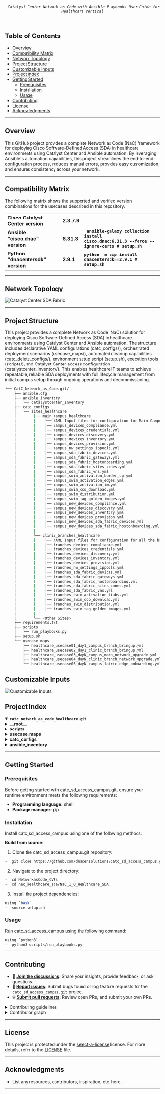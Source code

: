 <p align="center">
	<em><code> Catalyst Center Network as Code with Ansible Playbooks User Guide for Healthcare Vertical</code></em>
</p>
<p align="center">
	<!-- default option, no dependency badges. -->
</p>
<br>

##  Table of Contents

- [Overview](#overview)
- [Compatibility Matrix](#compatibility-matrix)
- [Network Topology](#network-topology)  
- [Project Structure](#project-structure)
- [Customizable Inputs](#customizable-inputs)
- [Project Index](#project-index)
- [Getting Started](#getting-started)
  - [Prerequisites](#prerequisites)
  - [Installation](#installation)
  - [Usage](#usage)
- [Contributing](#contributing)
- [License](#license)
- [Acknowledgments](#acknowledgments)

---
## Overview
This GitHub project provides a complete Network as Code (NaC) framework for deploying Cisco Software-Defined Access (SDA) in healthcare environments using Catalyst Center and Ansible automation.
By leveraging Ansible's automation capabilities, this project streamlines the end-to-end configuration process, reduces manual errors, provides easy customization, and ensures consistency across your network.

---
## Compatibility Matrix
The following matrix shows the supported and verified version combinations for the usecases described in this repository.
			<table>
			<tr>
				<td><b>Cisco Catalyst Center version	</b></td>
				<td><b>2.3.7.9</b></td>
			</tr>
			<tr>
				<td><b>Ansible "cisco.dnac" version</b></td>
				<td><b>6.31.3</b></td>
				<td><b><code> ansible-galaxy collection install cisco.dnac:6.31.3 --force --ignore-certs # setup.sh </code></b></td>
			</tr>
			<tr>
				<td><b>Python "dnacentersdk" version </b></td>
				<td><b>2.9.1</b></td>
				<td><b><code>python -m pip install dnacentersdk==2.9.1 # setup.sh </code></b></td>
			</tr>
			</table>

---
## Network Topology
![Catalyst Center SDA Fabric](images_healthcare_sda/Catc_Healthcare_SDA_Topology.jpg)

---
## Project Structure
This project provides a complete Network as Code (NaC) solution for deploying Cisco Software-Defined Access (SDA) in healthcare environments using Catalyst Center and Ansible automation. The structure includes declarative YAML configurations (catc_configs/), orchestrated deployment scenarios (usecase_maps/), automated cleanup capabilities (catc_delete_configs/), environment setup script (setup.sh), execution tools (scripts/), and Catalyst Center access configuration (catalystcenter_inventory/). This enables healthcare IT teams to achieve repeatable, reliable SDA deployments with full lifecycle management from initial campus setup through ongoing operations and decommissioning.

```sh
└── CatC_Network_as_Code.git/
    ├── ansible.cfg
    ├── ansible_inventory
    │   └── catalystcenter_inventory
    ├── catc_configs
    │   └── sites_healthcare
    |        |── main_campus_healthcare
    |        |    └── YAML Input files for configuration for Main Campus Site
    |        |    |── campus_devices_compliance.yml
    |        |    |── campus_devices_credentials.yml
    |        |    |── campus_devices_discovery.yml
    |        |    |── campus_devices_inventory.yml
    |        |    |── campus_devices_provision.yml
    |        |    |── campus_nw_settings_ippools.yml
    |        |    |── campus_sda_fabric_devices.yml
    |        |    |── campus_sda_fabric_gateways.yml
    |        |    |── campus_sda_fabric_hostonboarding.yml
    |        |    |── campus_sda_fabric_sites_zones.yml
    |        |    |── campus_sda_fabric_vns.yml
    |        |    |── campus_swim_activation_border_cp.yml
    |        |    |── campus_swim_activation_edges.yml
    |        |    |── campus_swim_activation_im.yml
    |        |    |── campus_swim_cco_download.yml
    |        |    |── campus_swim_distribution.yml
    |        |    |── campus_swim_tag_golden_images.yml
    |        |    |── campus_new_devices_compliance.yml
    |        |    |── campus_new_devices_discovery.yml
    |        |    |── campus_new_devices_inventory.yml
    |        |    |── campus_new_devices_provision.yml
    |        |    |── campus_new_devices_sda_fabric_devices.yml
    |        |    |── campus_new_devices_sda_fabric_hostonboarding.yml
    |        |    
    |        └── clinic_branches_healthcare
    |        |    └── YAML Input files for configuration for all the brnaches sites 
    |        |    |── branches_devices_compliance.yml
    |        |    |── branches_devices_credentials.yml
    |        |    |── branches_devices_discovery.yml
    |        |    |── branches_devices_inventory.yml
    |        |    |── branches_devices_provision.yml
    |        |    |── branches_nw_settings_ippools.yml
    |        |    |── branches_sda_fabric_devices.yml
    |        |    |── branches_sda_fabric_gateways.yml
    |        |    |── branches_sda_fabric_hostonboarding.yml
    |        |    |── branches_sda_fabric_sites_zones.yml
    |        |    |── branches_sda_fabric_vns.yml
    |        |    |── branches_swim_activation_fiabs.yml
    |        |    |── branches_swim_cco_download.yml
    |        |    |── branches_swim_distribution.yml
    |        |    |── branches_swim_tag_golden_images.yml
    |        |    
    |        └── <Other Sites> 
    ├── requirements.txt
    ├── scripts
    │   └── run_playbooks.py
    ├── setup.sh
    └── usecase_maps
        ├── healthcare_usecase01_day1_campus_branch_bringup.yml
        ├── healthcare_usecase02_day1_clinic_branch_bringup.yml
        ├── healthcare_usecase03_dayN_campus_main_network_upgrade.yml
        ├── healthcare_usecase04_dayN_clinic_branch_network_upgrade.yml
        └── healthcare_usecase05_dayN_campus_fabric_edge_onboarding.yml
```
## Customizable Inputs
![Customizable Inputs](images_healthcare_sda/guideline.jpg)

## Project Index
<details open>
	<summary><b><code>catc_network_as_code_healthcare.git</code></b></summary>
	<details> <!-- __root__ submodule -->
		<summary><b>__root__</b></summary>
		<blockquote>
			<table>
			<tr>
				<td><b><a href='https://github.com/DNACENSolutions/NetworkasCode_CVPs/tree/main/nac_healthcare_sda/NaC_1_0_Healthcare_SDA/setup.sh'>setup.sh</a></b></td>
				<td><code>-  Setup script to create your python environment and install catalyst center python sdk (dnacentersdk) and ansible collection (cisco.dnac)</code></td>
			</tr>
			<tr>
				<td><b><a href='https://github.com/DNACENSolutions/NetworkasCode_CVPs/tree/main/nac_healthcare_sda/NaC_1_0_Healthcare_SDA/requirements.txt'>requirements.txt</a></b></td>
				<td><code>-  This file contains the required python modules. this file is used by setup.sh script</code></td>
			</tr>
			</table>
		</blockquote>
	</details>
	<details> <!-- scripts submodule -->
		<summary><b>scripts</b></summary>
		<blockquote>
			<table>
			<tr>
				<td><b><a href='https://github.com/DNACENSolutions/NetworkasCode_CVPs/tree/main/nac_healthcare_sda/NaC_1_0_Healthcare_SDA/scripts/run_playbooks.py'>run_playbooks.py</a></b></td>
				<td><code>-  This python tool is to run the ansible playbooks with inputs files preprogrammed in the usecase_maps files. the tool lets you choose option to validate the input, execute the playbook or do both. further it gives option for user to run the catalyst center configuration use cases individually, or in a sub-group of use case, or all the use case in the order specified in the input file selected from usecase_maps directory.</code></td>
			</tr>
			</table>
		</blockquote>
	</details>
	<details> <!-- usecase_maps submodule -->
		<summary><b>usecase_maps </b></summary>
		<blockquote>
			<table>
			<tr>
			    <td><b><a href='https://github.com/DNACENSolutions/NetworkasCode_CVPs/tree/main/nac_healthcare_sda/NaC_1_0_Healthcare_SDA/usecase_maps/healthcare_usecase01_day1_campus_branch_bringup.yml'>healthcare_usecase01_day1_<br>campus_branch_bringup.yml</a></b><br><br>
				<img src="images_healthcare_sda/Campus_small.jpg" width="240" >
				</td>
			<td><br><br>
				<code>- This yaml usecase deploys a large main campus fabric with below scale :</code> <br> 
				<code>  2 co-located border/cps, 100 fabric edges; </code><br> 
				<code>  64 virtual networks, 256 ip pools; </code><br>
				<code>  onboard all 150 ports on a 3-member-stack fabric edge </code><br>
                <code>- This usecase consists of 9 operations in below sequence :</code><br>
                <code>  #step1: campus site devices discovery </code><br>
                <code>  #step2: campus site create sda fabric sites fabric zones</code><br>
                <code>  #step3: campus site reserve ip address pools </code><br>
                <code>  #step4: campus site assign virtual networks to fabric </code><br>
                <code>  #step5: campus site assign l2 and l3 gateways to fabric </code><br>
                <code>  #step6: campus site assign devices inventory properties </code><br>
                <code>  #step7: campus site assign and provision devices</code><br>
                <code>  #step8: campus site add devices to fabric site as boder, cp and edge nodes </code><br>
                <code>  #step9: campus site enable host onboarding in fabric edge devices </code>
			</td>
			</tr>
			<tr>
				<td><b><a href='https://github.com/DNACENSolutions/NetworkasCode_CVPs/tree/main/nac_healthcare_sda/NaC_1_0_Healthcare_SDA/usecase_maps/healthcare_usecase02_day1_clinic_branch_bringup.yml'>healthcare_usecase02_day1_<br>clinic_branch_bringup.yml</a></b><br><br>
				 <img src="images_healthcare_sda/Branch_small.jpg" width="240">
				</td>
                <td><br><br><code>-  This yaml usecase deploys 50 remote branch fiab sites, each with ip transit and sda transit enabled. <br>
                This usecase consists of 8 operations in below sequence :<br><br>
                #step1: branch sites devices discovery <br>
                #step2: branch sites create sda fabric sites <br>
                #step3: branch sites reserve ip address pools <br>
                #step4: branch sites assign virtual networks to fabric <br>
                #step5: branch sites assign l2 and l3 gateways to fabric <br>
                #step6: branch sites assign devices inventory properties<br>
                #step7: branch sites assign and provision devices <br>
                #step8: branch sites add devices to fabric site as fiab (border|cp|edge) with ip transit and sda transit <br><br></code></td>
			</tr>
			<tr>
				<td><b><a href='https://github.com/DNACENSolutions/NetworkasCode_CVPs/tree/main/nac_healthcare_sda/NaC_1_0_Healthcare_SDA/usecase_maps/healthcare_usecase03_dayN_campus_main_network_upgrade.yml'>healthcare_usecase03_dayn_<br>campus_main_network_upgrade.yml</a></b></td>
                <td><code>-  This yaml usecase performs network upgrade at main campus site: <br>
				- 2 co-located border/cps;<br>
				- 1 intermediate node; <br>
				- 10 fabric edges <br>
                This usecase consists of 7 operations in below sequence :<br><br>
                #step1: swim upgrade the devices on sites - cco download<br>
                #step2: swim upgrade the devices on sites - tagging golden images<br>
                #step3: swim upgrade the devices on sites - image distribution<br>
                #step4: swim upgrade the devices on sites - image activation on edge nodes<br>
                #step5: swim upgrade the devices on sites - image activation on intermedia-nodes<br>
                #step6: swim upgrade the devices on sites - image activation on border-cp-nodes<br>
                #step7: post swim network devices compliance check<br><br></code></td>
			</tr>
			<tr>
				<td><b><a href='https://github.com/DNACENSolutions/NetworkasCode_CVPs/tree/main/nac_healthcare_sda/NaC_1_0_Healthcare_SDA/usecase_maps/healthcare_usecase04_dayN_clinic_branch_network_upgrade.yml'>healthcare_usecase04_dayn_<br>clinic_branch_network_upgrade.ym</a></b></td>
                <td><code>-  This yaml usecase performs network ugrade at 5 remote branches, each with fiab.<br>
                This usecase consists of 5 operations in below sequence : <br><br>
                #step1: swim upgrade the devices on sites - cco download<br>
                #step2: swim upgrade the devices on sites - tagging golden images<br>
                #step3: swim upgrade the devices on sites - image distribution<br>
                #step4: swim upgrade the devices on sites - image activation on fiab nodes<br>
                #step5: post swim network devices compliance check <br><br></code></td>
			</tr>
			<tr>
				<td><b><a href='https://github.com/DNACENSolutions/NetworkasCode_CVPs/tree/main/nac_healthcare_sda/NaC_1_0_Healthcare_SDA/usecase_maps/healthcare_usecase05_dayN_campus_fabric_edge_onboarding.yml'>healthcare_usecase05_dayn_<br>campus_fabric_edge_onboarding.yml</a></b></td>
                <td><code>-  This yaml usecase performs network expansion via onboarding a new fabric edge and onboarding all ports on this edge device for wired and wireless applications. <br>
                This usecase consists of 6 operations in below sequence:<br><br>
                #step1 : discover new devices for the site<br>
                #step2 : assign new devices inventory properties<br>
                #step3 : assign new devices to sites and provision new devices on sites<br>
                #step4 : add new devices to fabric as edge(s) <br>
                #step5 : manage host port onboarding on new edge devices<br>
                #step6 : check network compliance on new devices <br><br></code></td>
			</tr>
			</table>
		</blockquote>
	</details>
	<details> <!-- catc_configs submodule -->
		<summary><b>catc_configs</b></summary>
		<blockquote>
			<details>
				<summary><b>sites</b></summary>
				<blockquote>
					<details>
						<summary><b>main_campus_healthcare</b></summary>
						<blockquote>
							<table>
							<tr>
								<td><b><a href='https://github.com/DNACENSolutions/NetworkasCode_CVPs/tree/main/nac_healthcare_sda/NaC_1_0_Healthcare_SDA/catc_configs/sites_healthcare/main_campus_healthcare/campus_devices_discovery.yml'> campus_devices_discovery.yml </a></b></td>
								<td>
								<code>- This file contains configurations required to discover network devices and add them to the inventory.</code><br> 
								<code>- This example discovers devices via ip address range(s) </code><br> 
								<code>- Related playbook <a href='https://github.com/cisco-en-programmability/catalyst-center-ansible-iac/blob/main/workflows/device_discovery/readme.md'>device_discovery_playbook</a></code>
								</td>
							</tr>
							<tr>
								<td><b><a href='https://github.com/DNACENSolutions/NetworkasCode_CVPs/tree/main/nac_healthcare_sda/NaC_1_0_Healthcare_SDA/catc_configs/sites_healthcare/main_campus_healthcare/campus_sda_fabric_sites_zones.yml'>campus_sda_fabric_sites_zones.yml</a></b></td>
								<td>
								<code>- This file contains configuration required to create fabric sites. </code><br> 
								<code>- This example create a single fabric site. </code><br>
								<code>- Related playbook <a href='https://github.com/cisco-en-programmability/catalyst-center-ansible-iac/blob/main/workflows/sda_fabric_sites_zones/readme.md'>sda_fabric_sites_zones_playbook</a></code>
								</td>
							</tr>
							<tr>
								<td><b><a href='https://github.com/DNACENSolutions/NetworkasCode_CVPs/tree/main/nac_healthcare_sda/NaC_1_0_Healthcare_SDA/catc_configs/sites_healthcare/main_campus_healthcare/campus_nw_settings_ippools.yml'>campus_nw_settings_ippools.yml</a></b></td>
								<td>
									<code>- This file contains configurations required to design and reserve the IP pools for the site.</code><br>
									<code>- This example reserves 256 IP pools for the campus site.</code><br>
									<code>- Related playbook <a href='https://github.com/cisco-en-programmability/catalyst-center-ansible-iac/blob/main/workflows/network_settings/readme.md'>network_settings_playbook</a></code>
								</td>
							</tr>
							<tr>
								<td><b><a href='https://github.com/DNACENSolutions/NetworkasCode_CVPs/tree/main/nac_healthcare_sda/NaC_1_0_Healthcare_SDA/catc_configs/sites_healthcare/main_campus_healthcare/campus_sda_fabric_vns.yml'>campus_sda_fabric_vns.yml</a></b></td>
								<td>
									<code>- This file contains configurations required to assign VNs (virtual networks) to fabric sites.</code><br>
									<code>- This example assigns a total of 64 VNs to a single fabric.</code><br><br>
									<code>⚠️ Scale consideration:</code><br>
									<code>- Catalyst Center 2.3.7.9 R-API for adding VNs supports max 20 VNs per payload. For more than 20, construct YAML in blocks (each block &lt;=20 VNs).</code><br><br>
									<code>✏️ Example YAML (add 40 VNs to a fabric):</code><br>
									<code>sda_fabric_virtual_networks_details:</code><br>
									<code># add first 20 VNs</code><br>
									<code>- virtual_networks:</code><br>
									<code>&emsp;- vn_name: "scale_vn_1"</code><br>
									<code>&emsp;&emsp;fabric_site_locations:</code><br>
									<code>&emsp;&emsp;...</code><br>
									<code>&emsp;- vn_name: "scale_vn_20"</code><br>
									<code>&emsp;&emsp;fabric_site_locations:</code><br>
									<code># add next 20 VNs</code><br>
									<code>- virtual_networks:</code><br>
									<code>&emsp;- vn_name: "scale_vn_21"</code><br>
									<code>&emsp;&emsp;fabric_site_locations:</code><br>
									<code>&emsp;&emsp;...</code><br>
									<code>&emsp;- vn_name: "scale_vn_40"</code><br>
									<code>&emsp;&emsp;fabric_site_locations:</code><br><br>
									<code>- Related playbook <a href='https://github.com/cisco-en-programmability/catalyst-center-ansible-iac/blob/main/workflows/sda_virtual_networks_l2_l3_gateways/readme.md'>sda_virtual_networks_l2_l3_gateways_playbook</a></code>
								</td>
							</tr>
							<tr>
								<td><b><a href='https://github.com/DNACENSolutions/NetworkasCode_CVPs/tree/main/nac_healthcare_sda/NaC_1_0_Healthcare_SDA/catc_configs/sites_healthcare/main_campus_healthcare/campus_sda_fabric_gateways.yml'>campus_sda_fabric_gateways.yml</a></b></td>
								<td>
									<code>- This file contains configurations required to assign L2 and L3 (anycast) gateways to fabric sites.</code><br>
									<code>- This example assigns a total of 256 L3 anycast gateways (4 gateways per VN × 64 VNs).</code><br><br>
									<code>⚠️ Scale consideration:</code><br>
									<code>- Catalyst Center 2.3.7.9 R-API for adding gateways supports max 20 gateways per payload. For more than 20, construct YAML in blocks (each block &lt;=20 gateways).</code><br><br>
									<code>✏️ Example YAML (add 40 gateways to a fabric):</code><br>
									<code>sda_fabric_virtual_networks_details:</code><br>
									<code># add first 20 gateways</code><br>
									<code>- anycast_gateways:</code><br>
									<code>&emsp;- vn_name: "any_vn"</code><br>
									<code>&emsp;&emsp;fabric_site_locations:</code><br>
									<code>&emsp;&emsp;ip_pool_name: "scale_pool_1"</code><br>
									<code>&emsp;&emsp;...</code><br>
									<code>&emsp;- vn_name: "any_vn"</code><br>
									<code>&emsp;&emsp;fabric_site_locations:</code><br>
									<code>&emsp;&emsp;ip_pool_name: "scale_pool_20"</code><br>
									<code># add next 20 gateways</code><br>
									<code>- anycast_gateways:</code><br>
									<code>&emsp;- vn_name: "any_vn"</code><br>
									<code>&emsp;&emsp;fabric_site_locations:</code><br>
									<code>&emsp;&emsp;ip_pool_name: "scale_pool_21"</code><br>
									<code>&emsp;&emsp;...</code><br>
									<code>&emsp;- vn_name: "any_vn"</code><br>
									<code>&emsp;&emsp;fabric_site_locations:</code><br>
									<code>&emsp;&emsp;ip_pool_name: "scale_pool_40"</code><br><br>
									<code>- Related playbook <a href='https://github.com/cisco-en-programmability/catalyst-center-ansible-iac/blob/main/workflows/sda_virtual_networks_l2_l3_gateways/readme.md'>sda_virtual_networks_l2_l3_gateways_playbook</a></code>
								</td>
							</tr>
							<tr>
								<td><b><a href='https://github.com/DNACENSolutions/NetworkasCode_CVPs/tree/main/nac_healthcare_sda/NaC_1_0_Healthcare_SDA/catc_configs/sites_healthcare/main_campus_healthcare/campus_devices_inventory.yml'>campus_devices_inventory.yml</a></b></td>
								<td>
									<code>- This file contains configurations for inventory operations: add, assign to site, provision, update, resync, role change, delete.</code><br>
									<code>- This example assigns roles (access, distribution, core, border) to all devices.</code><br>
									<code>- Related playbook <a href='https://github.com/cisco-en-programmability/catalyst-center-ansible-iac/blob/main/workflows/inventory/readme.md'>inventory_playbook</a></code>
								</td>
							</tr>
							<tr>
								<td><b><a href='https://github.com/DNACENSolutions/NetworkasCode_CVPs/tree/main/nac_healthcare_sda/NaC_1_0_Healthcare_SDA/catc_configs/sites_healthcare/main_campus_healthcare/campus_devices_provision.yml'>campus_devices_provision.yml</a></b></td>
								<td>
									<code>- This file contains configurations for provisioning operations (assign, provision, reprovision, unprovision).</code><br>
									<code>- This example assigns devices to the site and provisions them.</code><br>
									<code>- Related playbook <a href='https://github.com/cisco-en-programmability/catalyst-center-ansible-iac/blob/main/workflows/provision/readme.md'>provision_playbook</a></code>
								</td>
							</tr>
							<tr>
								<td><b><a href='https://github.com/DNACENSolutions/NetworkasCode_CVPs/tree/main/nac_healthcare_sda/NaC_1_0_Healthcare_SDA/catc_configs/sites_healthcare/main_campus_healthcare/campus_sda_fabric_devices.yml'>campus_sda_fabric_devices.yml</a></b></td>
								<td>
									<code>- This file contains configurations for fabric device roles (control plane, border, edge, wireless controller) and border L2/L3 handoff settings.</code><br>
									<code>- This example assigns 2 border/CP nodes and 100 edge nodes in a single fabric site.</code><br><br>
									<code>⚠️ Performance consideration:</code><br>
									<code>- When multiple fabric sites exist, place all devices for the same fabric into a single list to generate one fabric task, reducing orchestration overhead.</code><br>
									<code>✏️ Example (2 fabric sites):</code><br>
									<code>fabric_devices_details:</code><br>
									<code>- fabric_devices:</code><br>
									<code>&emsp;fabric_name: "scale_fabric_1"</code><br>
									<code>&emsp;device_config:</code><br>
									<code>&emsp;&emsp;- device_ip: ip_1</code><br>
									<code>&emsp;&emsp;&emsp;device_roles: [control_plane_node, border_node]</code><br>
									<code>&emsp;&emsp;- device_ip: ip_2</code><br>
									<code>&emsp;&emsp;&emsp;device_roles: [edge_node]</code><br>
									<code>&emsp;&emsp;...</code><br>
									<code>- fabric_devices:</code><br>
									<code>&emsp;fabric_name: "scale_fabric_2"</code><br>
									<code>&emsp;device_config:</code><br>
									<code>&emsp;&emsp;- device_ip: ip_a</code><br>
									<code>&emsp;&emsp;&emsp;device_roles: [control_plane_node, border_node]</code><br>
									<code>&emsp;&emsp;- device_ip: ip_b</code><br>
									<code>&emsp;&emsp;&emsp;device_roles: [edge_node]</code><br><br>
									<code>⚠️ Dependency consideration:</code><br>
									<code>- If a fabric site has zones, create/control-plane/border devices at the site level before adding devices under zones.</code><br>
									<code>✏️ Example (site + child zone):</code><br>
									<code>fabric_devices_details:</code><br>
									<code>- fabric_devices:</code><br>
									<code>&emsp;fabric_name: "fabric_site"</code><br>
									<code>&emsp;device_config:</code><br>
									<code>&emsp;&emsp;- device_ip: ip_cp_border</code><br>
									<code>&emsp;&emsp;&emsp;device_roles: [control_plane_node, border_node]</code><br>
									<code>&emsp;&emsp;- device_ip: ip_edge_1</code><br>
									<code>&emsp;&emsp;&emsp;device_roles: [edge_node]</code><br>
									<code>- fabric_devices:</code><br>
									<code>&emsp;fabric_name: "fabric_zone"</code><br>
									<code>&emsp;device_config:</code><br>
									<code>&emsp;&emsp;- device_ip: ip_zone_edge_1</code><br>
									<code>&emsp;&emsp;&emsp;device_roles: [edge_node]</code><br><br>
									<code>⚠️ Scale consideration:</code><br>
									<code>- Catalyst Center 2.3.7.9 R-API max: 50 devices per payload per fabric. The playbook auto-batches beyond 50 while you can still list all devices together.</code><br>
									<code>✏️ Example (100 devices single fabric):</code><br>
									<code>fabric_devices_details:</code><br>
									<code>- fabric_devices:</code><br>
									<code>&emsp;fabric_name: "big_fabric_site"</code><br>
									<code>&emsp;device_config:</code><br>
									<code>&emsp;&emsp;- device_ip: ip_1</code><br>
									<code>&emsp;&emsp;&emsp;device_roles: [control_plane_node, border_node]</code><br>
									<code>&emsp;&emsp;- device_ip: ip_2</code><br>
									<code>&emsp;&emsp;&emsp;device_roles: [edge_node]</code><br>
									<code>&emsp;&emsp;...</code><br>
									<code>&emsp;&emsp;- device_ip: ip_100</code><br>
									<code>&emsp;&emsp;&emsp;device_roles: [edge_node]</code><br>
									<code>- Related playbook <a href='https://github.com/cisco-en-programmability/catalyst-center-ansible-iac/blob/main/workflows/sda_fabric_device_roles/readme.md'>sda_fabric_device_roles_playbook</a></code>
								</td>
							</tr>
							<tr>
								<td><b><a href='https://github.com/DNACENSolutions/NetworkasCode_CVPs/tree/main/nac_healthcare_sda/NaC_1_0_Healthcare_SDA/catc_configs/sites_healthcare/main_campus_healthcare/campus_sda_fabric_hostonboarding.yml'>campus_sda_fabric_hostonboarding.yml</a></b></td>
								<td>
									<code>- This file contains configurations for host (port) onboarding: add/update/delete port assignments and port channels.</code><br>
									<code>- This example onboards 150+ ports on a 3-member stack edge.</code><br>
									<code>⚠️ Scale: API supports max 400 ports per payload; split large sets into blocks.</code><br>
									<code>- Related playbook <a href='https://github.com/cisco-en-programmability/catalyst-center-ansible-iac/blob/main/workflows/sda_hostonboarding/readme.md'>sda_hostonboarding_playbook</a></code>
								</td>
							</tr>
							<tr>
								<td><b><a href='https://github.com/DNACENSolutions/NetworkasCode_CVPs/tree/main/nac_healthcare_sda/NaC_1_0_Healthcare_SDA/catc_configs/sites_healthcare/main_campus_healthcare/campus_swim_cco_download.yml'>campus_swim_cco_download.yml</a></b></td>
								<td>
									<code>- This file contains configurations for image lifecycle: CCO download, tagging, distribution, activation.</code><br>
									<code>- This example downloads Catalyst images from CCO into the repository.</code><br>
									<code>- Related playbook <a href='https://github.com/cisco-en-programmability/catalyst-center-ansible-iac/blob/main/workflows/swim/readme.md'>swim_playbook</a></code>
								</td>
							</tr>
							<tr>
								<td><b><a href='https://github.com/DNACENSolutions/NetworkasCode_CVPs/tree/main/nac_healthcare_sda/NaC_1_0_Healthcare_SDA/catc_configs/sites_healthcare/main_campus_healthcare/campus_swim_tag_golden_images.yml'>campus_swim_tag_golden_images.yml</a></b></td>
								<td>
									<code>- This file contains configurations for golden image tagging and management.</code><br>
									<code>- This example tags golden images for target devices.</code><br>
									<code>- Related playbook <a href='https://github.com/cisco-en-programmability/catalyst-center-ansible-iac/blob/main/workflows/swim/readme.md'>swim_playbook</a></code>
								</td>
							</tr>
							<tr>
								<td><b><a href='https://github.com/DNACENSolutions/NetworkasCode_CVPs/tree/main/nac_healthcare_sda/NaC_1_0_Healthcare_SDA/catc_configs/sites_healthcare/main_campus_healthcare/campus_swim_distribution.yml'>campus_swim_distribution.yml</a></b></td>
								<td>
									<code>- This file contains configurations for image distribution to devices.</code><br>
									<code>- This example distributes staged images to targets.</code><br>
									<code>- Related playbook <a href='https://github.com/cisco-en-programmability/catalyst-center-ansible-iac/blob/main/workflows/swim/readme.md'>swim_playbook</a></code>
								</td>
							</tr>
							<tr>
								<td><b><a href='https://github.com/DNACENSolutions/NetworkasCode_CVPs/tree/main/nac_healthcare_sda/NaC_1_0_Healthcare_SDA/catc_configs/sites_healthcare/main_campus_healthcare/campus_swim_activation_edges.yml'>campus_swim_activation_edges.yml</a></b></td>
								<td>
									<code>- This file contains configurations for image activation on edge devices.</code><br>
									<code>- This example activates images on edge nodes.</code><br>
									<code>- Related playbook <a href='https://github.com/cisco-en-programmability/catalyst-center-ansible-iac/blob/main/workflows/swim/readme.md'>swim_playbook</a></code>
								</td>
							</tr>
							<tr>
								<td><b><a href='https://github.com/DNACENSolutions/NetworkasCode_CVPs/tree/main/nac_healthcare_sda/NaC_1_0_Healthcare_SDA/catc_configs/sites_healthcare/main_campus_healthcare/campus_swim_activation_im.yml'>campus_swim_activation_im.yml</a></b></td>
								<td>
									<code>- This file contains configurations for image activation on intermediate devices.</code><br>
									<code>- This example activates images on intermediate nodes.</code><br>
									<code>- Related playbook <a href='https://github.com/cisco-en-programmability/catalyst-center-ansible-iac/blob/main/workflows/swim/readme.md'>swim_playbook</a></code>
								</td>
							</tr>
							<tr>
								<td><b><a href='https://github.com/DNACENSolutions/NetworkasCode_CVPs/tree/main/nac_healthcare_sda/NaC_1_0_Healthcare_SDA/catc_configs/sites_healthcare/main_campus_healthcare/campus_swim_activation_border_cp.yml'>campus_swim_activation_border_cp.yml</a></b></td>
								<td>
									<code>- This file contains configurations for image activation on border and control-plane devices.</code><br>
									<code>- This example activates images on border/CP nodes.</code><br>
									<code>- Related playbook <a href='https://github.com/cisco-en-programmability/catalyst-center-ansible-iac/blob/main/workflows/swim/readme.md'>swim_playbook</a></code>
								</td>
							</tr>
							<tr>
								<td><b><a href='https://github.com/DNACENSolutions/NetworkasCode_CVPs/tree/main/nac_healthcare_sda/NaC_1_0_Healthcare_SDA/catc_configs/sites_healthcare/main_campus_healthcare/campus_devices_compliance.yml'>campus_devices_compliance.yml</a></b></td>
								<td>
									<code>- This file contains configurations for device compliance assessment.</code><br>
									<code>- This example runs compliance checks on multiple fabric devices.</code><br>
									<code>- Related playbook <a href='https://github.com/cisco-en-programmability/catalyst-center-ansible-iac/blob/main/workflows/network_compliance/readme.md'>network_compliance_playbook</a></code>
								</td>
							</tr>
							<tr>
								<td><b><a href='https://github.com/DNACENSolutions/NetworkasCode_CVPs/tree/main/nac_healthcare_sda/NaC_1_0_Healthcare_SDA/catc_configs/sites_healthcare/main_campus_healthcare/campus_new_devices_discovery.yml'>campus_new_devices_discovery.yml</a></b></td>
								<td>
									<code>- This file contains configurations required to discover new network devices and add them to the inventory.</code><br>
									<code>- This example discovers a single new device.</code><br>
									<code>- Related playbook <a href='https://github.com/cisco-en-programmability/catalyst-center-ansible-iac/blob/main/workflows/device_discovery/readme.md'>device_discovery_playbook</a></code>
								</td>
							</tr>							
							<tr>
								<td><b><a href='https://github.com/DNACENSolutions/NetworkasCode_CVPs/tree/main/nac_healthcare_sda/NaC_1_0_Healthcare_SDA/catc_configs/sites_healthcare/main_campus_healthcare/campus_new_devices_inventory.yml'>campus_new_devices_inventory.yml</a></b></td>
								<td>
									<code>- This file contains configurations for inventory operations for a newly discovered device.</code><br>
									<code>- This example assigns the access role to the new device.</code><br>
									<code>- Related playbook <a href='https://github.com/cisco-en-programmability/catalyst-center-ansible-iac/blob/main/workflows/inventory/readme.md'>inventory_playbook</a></code>
								</td>
							</tr>
							<tr>
								<td><b><a href='https://github.com/DNACENSolutions/NetworkasCode_CVPs/tree/main/nac_healthcare_sda/NaC_1_0_Healthcare_SDA/catc_configs/sites_healthcare/main_campus_healthcare/campus_new_devices_provision.yml'>campus_new_devices_provision.yml</a></b></td>
								<td>
									<code>- This file contains provisioning configurations for the newly discovered device.</code><br>
									<code>- This example assigns the new device to the site and provisions it.</code><br>
									<code>- Related playbook <a href='https://github.com/cisco-en-programmability/catalyst-center-ansible-iac/blob/main/workflows/provision/readme.md'>provision_playbook</a></code>
								</td>
							</tr>
							<tr>
								<td><b><a href='https://github.com/DNACENSolutions/NetworkasCode_CVPs/tree/main/nac_healthcare_sda/NaC_1_0_Healthcare_SDA/catc_configs/sites_healthcare/main_campus_healthcare/campus_new_devices_sda_fabric_devices.yml'>campus_new_devices_sda_fabric_devices.yml</a></b></td>
								<td>
									<code>- This file contains configurations to add the new device to the fabric as an edge node.</code><br>
									<code>- This example assigns fabric edge role to the new device.</code><br>
									<code>- Related playbook <a href='https://github.com/cisco-en-programmability/catalyst-center-ansible-iac/blob/main/workflows/sda_fabric_device_roles/readme.md'>sda_fabric_device_roles_playbook</a></code>
								</td>
							</tr>							
							<tr>
								<td><b><a href='https://github.com/DNACENSolutions/NetworkasCode_CVPs/tree/main/nac_healthcare_sda/NaC_1_0_Healthcare_SDA/catc_configs/sites_healthcare/main_campus_healthcare/campus_new_devices_compliance.yml'>campus_new_devices_compliance.yml</a></b></td>
								<td>
									<code>- This file contains configurations to perform compliance check on the new device.</code><br>
									<code>- This example runs compliance for a single device.</code><br>
									<code>- Related playbook <a href='https://github.com/cisco-en-programmability/catalyst-center-ansible-iac/blob/main/workflows/network_compliance/readme.md'>network_compliance_playbook</a></code>
								</td>
							</tr>							
							</table>
						</blockquote>
					</details>
					<details>
						<summary><b>clinic_branches_healthcare</b></summary>
						<blockquote>
							<table>
							<tr>
								<td><b><a href='https://github.com/DNACENSolutions/NetworkasCode_CVPs/tree/main/nac_healthcare_sda/NaC_1_0_Healthcare_SDA/catc_configs/sites_healthcare/clinic_branches_healthcare/branches_device_discovery.yml'>branches_device_discovery.yml</a></b></td>
								<td>
								<code>- This file contains configurations required to discover network devices and add them to the inventory. </code><br>
								<code>- This example discovers devices via ip address range(s)</code><br>
								<code>- Related playbook <a href='https://github.com/cisco-en-programmability/catalyst-center-ansible-iac/blob/main/workflows/device_discovery/readme.md'>device_discovery_playbook</a></code>
								</td>
							</tr>
							<tr>
								<td><b><a href='https://github.com/DNACENSolutions/NetworkasCode_CVPs/tree/main/nac_healthcare_sda/NaC_1_0_Healthcare_SDA/catc_configs/sites_healthcare/clinic_branches_healthcare/branches_sda_fabric_sites_zones.yml'>branches_sda_fabric_sites_zones.yml</a></b></td>
								<td>
								<code>- This file contains configuration required to create fabric sites. </code><br>
								<code>- This example creates 50 remote branch sites with closed-authetication profile </code><br> 
								<code>- Related playbook <a href='https://github.com/cisco-en-programmability/catalyst-center-ansible-iac/blob/main/workflows/sda_fabric_sites_zones/readme.md'>sda_fabric_sites_zones_playbook</a></code>
								</td>
							</tr>
							<tr>
								<td><b><a href='https://github.com/DNACENSolutions/NetworkasCode_CVPs/tree/main/nac_healthcare_sda/NaC_1_0_Healthcare_SDA/catc_configs/sites_healthcare/clinic_branches_healthcare/branches_nw_settings_ippools.yml'>branches_nw_settings_ippools.yml</a></b></td>
								<td>
								<code>- This file contains configurations required to design and reserve the ip pools for the site.</code> <br>
								<code>- This example reserves 150 ip pools across 50 branch sites. </code><br>
								<code>- Reserve ip address pools for each branch sites. <br> ❯ related playbook <a href='https://github.com/cisco-en-programmability/catalyst-center-ansible-iac/blob/main/workflows/network_settings/readme.md'>network_settings_playbook</a></code>
								</td>
							</tr>
							<tr>
								<td><b><a href='https://github.com/DNACENSolutions/NetworkasCode_CVPs/tree/main/nac_healthcare_sda/NaC_1_0_Healthcare_SDA/catc_configs/sites_healthcare/clinic_branches_healthcare/branches_sda_fabric_vns.yml'>branches_sda_fabric_vns.yml</a></b></td>
								<td>
								<code>- This file contains configurations required to assign vns (virtual networks) to fabric sites.</code><br>
								<code>- This example assign 50 vns across 50 fabric sites (1 vns per fabric x 50 fabric sites), and assign infra_vn to all 50 fabric sites </code><br>
								<code>⚠️ Scale consideration:</code><br>
								<code>catc 2.3.7.9 rapi for adding vn supports max 20 vn per payload. with more than 20 vns, yaml needs to be constructed in blocks where each block contains 20 vns.</code><br>
								<code>catc 2.3.7.9 rapi for adding vn , a single virtual network cannot be assigned to more than 200 unique fabric sites or zones in a single request. with more than 200 fabric sites/zones which shared the same vn, yaml needs to be constructed in blocks where each block contains 200 sites/zones.</code><br>
								<code>✏️ example yaml (add 40 vns to fabric)</code><br>
								<code>sda_fabric_virtual_networks_details:</code><br>
								<code># add first 20 vn</code><br>
								<code>- virtual_networks:</code><br>
								<code>&emsp; - vn_name: "scale_vn_1"</code><br>
								<code>&emsp; &emsp;   fabric_site_locations:</code><br>
								<code>&emsp; &emsp;   ...</code><br>
								<code>&emsp; - vn_name: "scale_vn_20"</code><br>
								<code>&emsp; &emsp;    fabric_site_locations:</code><br>
								<code># add next 20 vn</code><br>
								<code>- virtual_networks:</code><br>
								<code>&emsp; - vn_name: "scale_vn_21"</code><br>
								<code>&emsp; &emsp;   fabric_site_locations:</code><br>
								<code>&emsp; &emsp;   ...</code><br>
								<code>&emsp; - vn_name: "scale_vn_40"</code><br>
								<code>&emsp; &emsp;  fabric_site_locations:</code><br>
								<code>✏️ example yaml (add 1 vns to 300 fabric sites)</code><br>
								<code>sda_fabric_virtual_networks_details:</code><br>
								<code># assign "infra_vn" to first 200 sites</code><br>
								<code>- virtual_networks:</code><br>
								<code>&emsp; - vn_name: "infra_vn"</code><br>
								<code>&emsp; &emsp;   fabric_site_locations:</code><br>
								<code>&emsp; &emsp; &emsp; - site_name_hierarchy: "branch_site_1"</code><br>
								<code>&emsp; &emsp; &emsp; &emsp; fabric_type:  "fabric_site"</code><br>
								<code>&emsp; &emsp;   ...</code><br>
								<code>&emsp; &emsp; &emsp; - site_name_hierarchy: "branch_site_200"</code><br>
								<code>&emsp; &emsp; &emsp; &emsp; fabric_type:  "fabric_site"</code><br>
								<code># assign "infra_vn" to next 100 sites</code><br>
								<code>- virtual_networks:</code><br>
								<code>&emsp; - vn_name: "infra_vn"</code><br>
								<code>&emsp; &emsp;   fabric_site_locations:</code><br>
								<code>&emsp; &emsp; &emsp; - site_name_hierarchy: "branch_site_201"</code><br>
								<code>&emsp; &emsp; &emsp; &emsp; fabric_type:  "fabric_site"</code><br>
								<code>&emsp; &emsp;   ...</code><br>
								<code>&emsp; &emsp; &emsp; - site_name_hierarchy: "branch_site_300"</code><br>
								<code>&emsp; &emsp; &emsp; &emsp; fabric_type:  "fabric_site"</code><br>
								<code>-  related playbook <a href='https://github.com/cisco-en-programmability/catalyst-center-ansible-iac/blob/main/workflows/sda_virtual_networks_l2_l3_gateways/readme.md'>sda_virtual_networks_l2_l3_gateways_playbook</a></code>
								</td>
							</tr>
							<tr>
								<td><b><a href='https://github.com/DNACENSolutions/NetworkasCode_CVPs/tree/main/nac_healthcare_sda/NaC_1_0_Healthcare_SDA/catc_configs/sites_healthcare/clinic_branches_healthcare/branches_sda_fabric_gateways.yml'>branches_sda_fabric_gateways.yml</a></b></td>
								</td>
								<td>
								<code>-  This file contains configurations required to assign l2 gateways and l3 gateways to fabric sites.</code><br>
								<code>-  This example assign total 100 l3 anycast gateways to fabric sites. 2 gateways per fabric_site x 50 fabric sites.</code><br>
								<code>⚠️ Scale consideration:</code><br>
								<code>catc 2.3.7.9 rapi for adding gw supports max 20 gw per payload. with more than 20 gws, yaml needs to be constructed in blocks where each block contains 20 gws.</code><br>
								<code>✏️ example yaml (add 40 gws to fabric)</code><br>
								<code>sda_fabric_virtual_networks_details:</code><br>
								<code># add first 20 gateways</code><br>
								<code>- anycast_gateways:</code><br>
								<code>&emsp; - vn_name: "any_vn"</code><br>
								<code>&emsp; &emsp;   fabric_site_locations:</code><br>
								<code>&emsp; &emsp;   ip_pool_name: "scale_pool_1"</code><br>
								<code>&emsp; &emsp;   ...</code><br>
								<code>&emsp; - vn_name: "any_vn"</code><br>
								<code>&emsp; &emsp;   fabric_site_locations:</code><br>
								<code>&emsp; &emsp;   ip_pool_name: "scale_pool_20"</code><br>
								<code># add next 20 gateways</code><br>
								<code>- anycast_gateways:</code><br>
								<code>&emsp; - vn_name: "any_vn"</code><br>
								<code>&emsp; &emsp;   fabric_site_locations:</code><br>
								<code>&emsp; &emsp;   ip_pool_name: "scale_pool_21"</code><br>
								<code>&emsp; &emsp;   ...</code><br>
								<code>&emsp; - vn_name: "any_vn"</code><br>
								<code>&emsp; &emsp;   fabric_site_locations:</code><br>
								<code>&emsp; &emsp;   ip_pool_name: "scale_pool_40"</code><br>
								<code>-  assign 2 l3 gateways to each of the 50 fabric sites.</code><br>
								<code>❯ related playbook <a href='https://github.com/cisco-en-programmability/catalyst-center-ansible-iac/blob/main/workflows/sda_virtual_networks_l2_l3_gateways/readme.md'>sda_virtual_networks_l2_l3_gateways_playbook</a></code>
								</td>
							</tr>
							<tr>
								<td><b><a href='https://github.com/DNACENSolutions/NetworkasCode_CVPs/tree/main/nac_healthcare_sda/NaC_1_0_Healthcare_SDA/catc_configs/sites_healthcare/clinic_branches_healthcare/branches_inventory.yml'>branches_inventory.yml</a></b></td>
								<td>
								<code>- This file contains configuration related to various inventory management tasks within your network, such as adding devices, assigning devices to sites, provisioning, updating devices, resyncing  devices, changing device roles, and deleting devices from the inventory. </code><br>
								<code>- This example assigns inventory role - Access - to all 50 devices accorss 50 sites. </code><br>
								<code>- Related playbook <a href='https://github.com/cisco-en-programmability/catalyst-center-ansible-iac/blob/main/workflows/inventory/readme.md'>inventory_playbook</a></code>
								</td>
							</tr>
							<tr>
								<td><b><a href='https://github.com/DNACENSolutions/NetworkasCode_CVPs/tree/main/nac_healthcare_sda/NaC_1_0_Healthcare_SDA/catc_configs/sites_healthcare/clinic_branches_healthcare/branches_devices_provision.yml'>branches_devices_provision.yml</a></b></td>
								<td>
								<code>- This file contains configurations related to device provisioning, such as assigning device to sites, provisioning, reprovisioning and deleting provisioned devices in catalyst center inventory. </code><br> 
								<code>- This example assigns devices to sites and provision devices in all 50 sites. </code><br>
								<code>- Related playbook <a href='https://github.com/cisco-en-programmability/catalyst-center-ansible-iac/blob/main/workflows/provision/readme.md'>provision_playbook</a></code>
								</td>
							</tr>
							<tr>
								<td><b><a href='https://github.com/DNACENSolutions/NetworkasCode_CVPs/tree/main/nac_healthcare_sda/NaC_1_0_Healthcare_SDA/catc_configs/sites_healthcare/clinic_branches_healthcare/branches_sda_fabric_devices.yml'>branches_sda_fabric_devices.yml</a></b></td>
								<td>
								<code>- This file contains configurations related to fabric device roles, such as assigning and managing device roles (control plane node, edge node, border node, wireless controller) within the sda fabric. this file also contains configuration of border settings for layer 2 and layer 3 handoffs. </code><br> 
								<code>- This example assigns all 50 fiab (border/cp/edge) across 50 fabric sites (1 fiab per fabric_site x 50 fabric sites) </code><br>
								<code>- Related playbook <a href='https://github.com/cisco-en-programmability/catalyst-center-ansible-iac/blob/main/workflows/sda_hostonboarding/readme.md'>sda_hostonboarding_playbook</a></code>
								</td>
							</tr>
							<tr>
								<td><b><a href='https://github.com/DNACENSolutions/NetworkasCode_CVPs/tree/main/nac_healthcare_sda/NaC_1_0_Healthcare_SDA/catc_configs/sites_healthcare/clinic_branches_healthcare/branches_swim_cco_download.yml'>branches_swim_cco_download.yml</a></b></td>
								<td>
								<code>- This file contains configuration related to manage and upgrade software images on cisco devices, such as image download, golden image tagging, image distribution and image activation </code><br>
								<code>- This example download catalyst switch software image from cco to catalyst center image repository . </code><br>
								<code>- Related playbook <a href='https://github.com/cisco-en-programmability/catalyst-center-ansible-iac/blob/main/workflows/swim/readme.md'>swim_playbook</a></code>
								</td>
							</tr>
							<tr>
								<td><b><a href='https://github.com/DNACENSolutions/NetworkasCode_CVPs/tree/main/nac_healthcare_sda/NaC_1_0_Healthcare_SDA/catc_configs/sites_healthcare/clinic_branches_healthcare/branches_swim_tag_golden_images.yml'>branches_swim_tag_golden_images.yml</a></b></td>
								<td>
								<code>- This file contains configuration related to manage and upgrade software images on cisco devices, such as image download, golden image tagging, image distribution and image activation </code><br>
								<code>- This example tags golden images for devices . </code><br>
								<code>- Related playbook <a href='https://github.com/cisco-en-programmability/catalyst-center-ansible-iac/blob/main/workflows/swim/readme.md'>swim_playbook</a></code>
								</td>
							</tr>
							<tr>
								<td><b><a href='https://github.com/DNACENSolutions/NetworkasCode_CVPs/tree/main/nac_healthcare_sda/NaC_1_0_Healthcare_SDA/catc_configs/sites_healthcare/clinic_branches_healthcare/branches_swim_distribution.yml'>branches_swim_distribution.yml</a></b></td>
								<td>
								<code>-  This file contains configuration related to manage and upgrade software images on cisco devices, such as image downloading, golden image tagging, image distribution and image activation. </code><br>
								<code>-  This example distribute images to the targeted devices. </code><br>
								<code>-  related playbook <a href='https://github.com/cisco-en-programmability/catalyst-center-ansible-iac/blob/main/workflows/swim/readme.md'>swim_playbook</a></code>
								</td>
							</tr>
							<tr>
								<td><b><a href='https://github.com/DNACENSolutions/NetworkasCode_CVPs/tree/main/nac_healthcare_sda/NaC_1_0_Healthcare_SDA/catc_configs/sites_healthcare/clinic_branches_healthcare/branches_swim_activation_fiabs.yml'>branches_swim_activation_fiabs.yml</a></b></td>
								<td>
								<code>- This file contains configuration related to management of device compliances. </code><br>
								<code>- This example performs compliance check on all the newly upgraded devices. </code><br>
								<code>- Related playbook <a href='https://github.com/cisco-en-programmability/catalyst-center-ansible-iac/blob/main/workflows/swim/readme.md'>swim_playbook</a></code>
								</td>
							</tr>
							<tr>
								<td><b><a href='https://github.com/DNACENSolutions/NetworkasCode_CVPs/tree/main/nac_healthcare_sda/NaC_1_0_Healthcare_SDA/catc_configs/sites_healthcare/clinic_branches_healthcare/branches_devices_compliance.yml'>branches_network_compliance.yml</a></b></td>
								<td>
								<code>- This file contains configuration related to management of device compliance within your network. </code><br>
								<code>- This example performs compliance check on multiple fabric devices. </code><br> 
								<code>- Related playbook <a href='https://github.com/cisco-en-programmability/catalyst-center-ansible-iac/blob/main/workflows/network_compliance/readme.md'>network_compliance_playbook</a></code>
								</td>
							</tr>
							</table>
						</blockquote>
					</details>
				</blockquote>
			</details>
		</blockquote>
	</details>
	<details> <!-- ansible_inventory submodule -->
		<summary><b>ansible_inventory</b></summary>
		<blockquote>
			<details>
				<summary><b>catalystcenter_inventory</b></summary>
				<blockquote>
					<table>
					<tr>
						<td><b><a href='https://github.com/DNACENSolutions/NetworkasCode_CVPs/tree/main/nac_healthcare_sda/NaC_1_0_Healthcare_SDA/ansible_inventory/catalystcenter_inventory/hosts.yml'>hosts.yml</a></b></td>
					    <td>
						<code>- This is a sample Host file to be created for your Catalyst Center to be able to run the existing playbooks.</code><br>
						<code> ✏️ Sample Inventory file </code><br>
						<code>catalyst_center_hosts:</code><br>
						<code>&emsp; hosts:</code><br>
						<code>&emsp; &emsp; any_hostname:</code><br>
						<code>&emsp; &emsp; &emsp; catalyst_center_password: Catalyst Center Credentials password</code><br>
						<code>&emsp; &emsp; &emsp; catalyst_center_host: Catalyst Center Host IP address Reachable fron ansible server</code><br>
						<code>&emsp; &emsp; &emsp; catalyst_center_port: 443</code><br>
						<code>&emsp; &emsp; &emsp; catalyst_center_timeout: 60</code><br>
						<code>&emsp; &emsp; &emsp; catalyst_center_api_task_timeout: 1200</code><br>
						<code>&emsp; &emsp; &emsp; catalyst_center_username: Catalyst Center Credentials username</code><br>
						<code>&emsp; &emsp; &emsp; catalyst_center_version: Catalyst Center Release. (i.e. 2.3.7.9)</code><br>
						<code>&emsp; &emsp; &emsp; catalyst_center_verify: false</code><br>
						<code>&emsp; &emsp; &emsp; catalyst_center_debug: true</code><br>
						<code>&emsp; &emsp; &emsp; catalyst_center_log_level: DEBUG</code><br>
						<code>&emsp; &emsp; &emsp; catalyst_center_log: true</code><br>
						<code>&emsp; &emsp; &emsp; catalyst_center_log_append: true</code><br>
						<code>&emsp; &emsp; &emsp; catalyst_center_log_file_path: log file location. (i.e.catc_logs)</code>
						</td>	
					</tr>
					</table>
				</blockquote>
			</details>
		</blockquote>
	</details>
</details>

---
## Getting Started

### Prerequisites

Before getting started with catc_sd_access_campus.git, ensure your runtime environment meets the following requirements:

- **Programming language:** shell
- **Package manager:** pip


### Installation

Install catc_sd_access_campus using one of the following methods:

**Build from source:**

1. Clone the catc_sd_access_campus.git repository:
```sh
-  git clone https://github.com/dnacensolutions/catc_sd_access_campus.git
```

2. Navigate to the project directory:
```sh
-  cd NetworkasCode_CVPs
-  cd nac_healthcare_sda/NaC_1_0_Healthcare_SDA
```

3. Install the project dependencies:

```sh
using `bash`
-  source setup.sh
```

### Usage
Run catc_sd_access_campus using the following command:

```sh
using `python3`
-  python3 scripts/run_playbooks.py
```
---

## Contributing

- **💬 [Join the discussions](https://github.com/dnacensolutions/catc_sd_access_campus.git/discussions)**: Share your insights, provide feedback, or ask questions.
- **🐛 [Report issues](https://github.com/dnacensolutions/catc_sd_access_campus.git/issues)**: Submit bugs found or log feature requests for the `catc_sd_access_campus.git` project.
- **💡 [Submit pull requests](https://github.com/dnacensolutions/catc_sd_access_campus.git/blob/main/contributing.md)**: Review open PRs, and submit your own PRs.

<details closed>
<summary>Contributing guidelines</summary>

1. **Fork the repository**: Start by forking the project repository to your GitHub account.
2. **Clone locally**: Clone the forked repository to your local machine using a git client.
   ```sh
   git clone https://github.com/dnacensolutions/catc_sd_access_campus.git
   ```
3. **Create a new branch**: Always work on a new branch, giving it a descriptive name.
   ```sh
   git checkout -b new-feature-x
   ```
4. **Make your changes**: Develop and test your changes locally.
5. **Commit your changes**: Commit with a clear message describing your updates.
   ```sh
   git commit -m 'Implemented new feature x.'
   ```
6. **Push to GitHub**: Push the changes to your forked repository.
   ```sh
   git push origin new-feature-x
   ```
7. **Submit a pull request**: Create a PR against the original project repository. Clearly describe the changes and their motivations.
8. **Review**: Once your PR is reviewed and approved, it will be merged into the main branch. Congratulations on your contribution!
</details>

<details closed>
<summary>Contributor graph</summary>
<br>
</details>

---

## License

This project is protected under the [select-a-license](https://choosealicense.com/licenses) license. For more details, refer to the [LICENSE](https://choosealicense.com/licenses/) file.

---

## Acknowledgments

- List any resources, contributors, inspiration, etc. here.

---
